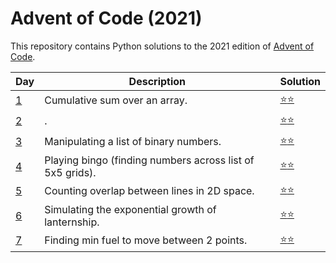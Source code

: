 # Advent of Code (2021)
This repository contains Python solutions to the 2021 edition of [Advent of Code](https://adventofcode.com/2021). 

| Day | Description | Solution |
| --- | -------| -----| 
| [1](https://adventofcode.com/2021/day/1) | Cumulative sum over an array. | [:star::star:](https://github.com/IAjimi/AdventOfCode/blob/master/2021/AOC1.py) | 
| [2](https://adventofcode.com/2021/day/2) | . | [:star::star:](https://github.com/IAjimi/AdventOfCode/blob/master/2021/AOC2.py) | 
| [3](https://adventofcode.com/2021/day/3) | Manipulating a list of binary numbers. | [:star::star:](https://github.com/IAjimi/AdventOfCode/blob/master/2021/AOC3.py) | 
| [4](https://adventofcode.com/2021/day/4) | Playing bingo (finding numbers across list of 5x5 grids). | [:star::star:](https://github.com/IAjimi/AdventOfCode/blob/master/2021/AOC4.py) | 
| [5](https://adventofcode.com/2021/day/5) | Counting overlap between lines in 2D space. | [:star::star:](https://github.com/IAjimi/AdventOfCode/blob/master/2021/AOC5.py) |
| [6](https://adventofcode.com/2021/day/6) | Simulating the exponential growth of lanternship. | [:star::star:](https://github.com/IAjimi/AdventOfCode/blob/master/2021/AOC6.py) |
| [7](https://adventofcode.com/2021/day/7) | Finding min fuel to move between 2 points. | [:star::star:](https://github.com/IAjimi/AdventOfCode/blob/master/2021/AOC7.py) |
